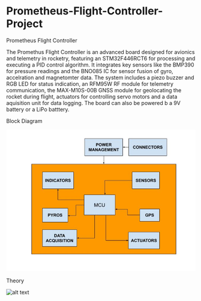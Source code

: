 # Prometheus-Flight-Controller-Project
Prometheus Flight Controller

The Promethus Flight Controller is an advanced board designed for avionics and telemetry in rocketry, featuring an STM32F446RCT6 for processing and executing a PID control algorithm. It integrates key sensors like the BMP390 for pressure readings and the BNO085 IC for sensor fusion of gyro, accelration and magnetomter data. The system includes a piezo buzzer and RGB LED for status indication, an RFM95W RF module for telemetry communication, the MAX-M10S-00B GNSS module for geolocating the rocket during flight, actuators for controlling servo motors and a data aquisition unit for data logging.  The board can also be powered b a 9V battery or a LiPo batttery. 

Block Diagram

![image info](https://github.com/dorsheed455k/Prometheus-Flight-Controller-Project/blob/main/Images/L2%20Rocketry%20Certification%20requirements.jpg)


Theory

![alt text](https://www.apogeerockets.com/images/newsletter/Newsletter-515-Images/Newsletter-515-Figure-1-Lg.jpg)
